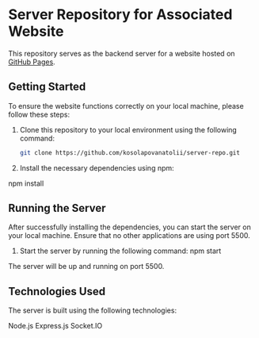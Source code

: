 # Server Repository for Associated Website

This repository serves as the backend server for a website hosted on [GitHub Pages](https://github.com/kosolapovanatolii/dZENcode_tech-task).

## Getting Started

To ensure the website functions correctly on your local machine, please follow these steps:

1. Clone this repository to your local environment using the following command:

   ```bash
   git clone https://github.com/kosolapovanatolii/server-repo.git
2. Install the necessary dependencies using npm:

  npm install

## Running the Server
After successfully installing the dependencies, you can start the server on your local machine. Ensure that no other applications are using port 5500.

1. Start the server by running the following command:
  npm start

The server will be up and running on port 5500.

## Technologies Used
The server is built using the following technologies:

Node.js
Express.js
Socket.IO

